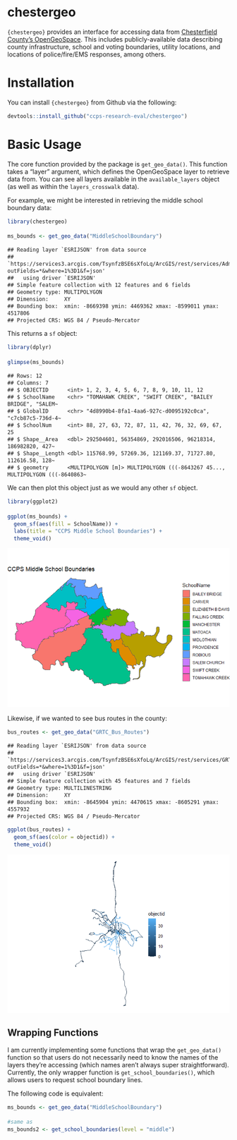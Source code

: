 chestergeo
================

`{chestergeo}` provides an interface for accessing data from
[Chesterfield County’s
OpenGeoSpace](https://opengeospace.chesterfield.gov/). This includes
publicly-available data describing county infrastructure, school and
voting boundaries, utility locations, and locations of police/fire/EMS
responses, among others.

# Installation

You can install `{chestergeo}` from Github via the following:

``` r
devtools::install_github("ccps-research-eval/chestergeo")
```

# Basic Usage

The core function provided by the package is `get_geo_data()`. This
function takes a “layer” argument, which defines the OpenGeoSpace layer
to retrieve data from. You can see all layers available in the
`available_layers` object (as well as within the `layers_crosswalk`
data).

For example, we might be interested in retrieving the middle school
boundary data:

``` r
library(chestergeo)

ms_bounds <- get_geo_data("MiddleSchoolBoundary")
```

    ## Reading layer `ESRIJSON' from data source 
    ##   `https://services3.arcgis.com/TsynfzBSE6sXfoLq/ArcGIS/rest/services/Administrative/FeatureServer/10/query?outFields=*&where=1%3D1&f=json' 
    ##   using driver `ESRIJSON'
    ## Simple feature collection with 12 features and 6 fields
    ## Geometry type: MULTIPOLYGON
    ## Dimension:     XY
    ## Bounding box:  xmin: -8669398 ymin: 4469362 xmax: -8599011 ymax: 4517806
    ## Projected CRS: WGS 84 / Pseudo-Mercator

This returns a `sf` object:

``` r
library(dplyr)

glimpse(ms_bounds)
```

    ## Rows: 12
    ## Columns: 7
    ## $ OBJECTID      <int> 1, 2, 3, 4, 5, 6, 7, 8, 9, 10, 11, 12
    ## $ SchoolName    <chr> "TOMAHAWK CREEK", "SWIFT CREEK", "BAILEY BRIDGE", "SALEM~
    ## $ GlobalID      <chr> "4d8990b4-8fa1-4aa6-927c-d0095192c0ca", "c7cb87c5-736d-4~
    ## $ SchoolNum     <int> 88, 27, 63, 72, 87, 11, 42, 76, 32, 69, 67, 25
    ## $ Shape__Area   <dbl> 292504601, 56354869, 292016506, 96218314, 186982820, 427~
    ## $ Shape__Length <dbl> 115768.99, 57269.36, 121169.37, 71727.80, 112616.58, 128~
    ## $ geometry      <MULTIPOLYGON [m]> MULTIPOLYGON (((-8643267 45..., MULTIPOLYGON (((-8640863~

We can then plot this object just as we would any other `sf` object.

``` r
library(ggplot2)

ggplot(ms_bounds) +
  geom_sf(aes(fill = SchoolName)) +
  labs(title = "CCPS Middle School Boundaries") +
  theme_void()
```

![](README_files/figure-gfm/unnamed-chunk-3-1.png)<!-- -->

Likewise, if we wanted to see bus routes in the county:

``` r
bus_routes <- get_geo_data("GRTC_Bus_Routes")
```

    ## Reading layer `ESRIJSON' from data source 
    ##   `https://services3.arcgis.com/TsynfzBSE6sXfoLq/ArcGIS/rest/services/GRTC_Bus_Routes/FeatureServer/0/query?outFields=*&where=1%3D1&f=json' 
    ##   using driver `ESRIJSON'
    ## Simple feature collection with 45 features and 7 fields
    ## Geometry type: MULTILINESTRING
    ## Dimension:     XY
    ## Bounding box:  xmin: -8645904 ymin: 4470615 xmax: -8605291 ymax: 4557932
    ## Projected CRS: WGS 84 / Pseudo-Mercator

``` r
ggplot(bus_routes) +
  geom_sf(aes(color = objectid)) +
  theme_void()
```

![](README_files/figure-gfm/unnamed-chunk-4-1.png)<!-- -->

## Wrapping Functions

I am currently implementing some functions that wrap the
`get_geo_data()` function so that users do not necessarily need to know
the names of the layers they’re accessing (which names aren’t always
super straightforward). Currently, the only wrapper function is
`get_school_boundaries()`, which allows users to request school boundary
lines.

The following code is equivalent:

``` r
ms_bounds <- get_geo_data("MiddleSchoolBoundary")

#same as
ms_bounds2 <- get_school_boundaries(level = "middle")
```
